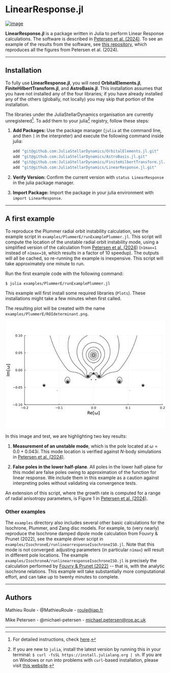 
# LinearResponse.jl

[![image](https://github.com/JuliaStellarDynamics/LinearResponse.jl/actions/workflows/documentation.yml/badge.svg?branch=documentation)](https://juliastellardynamics.github.io/LinearResponse.jl/)

**LinearResponse.jl** is a package written in Julia to perform Linear Response calculations. The software is described in [Petersen et al. (2024)](https://ui.adsabs.harvard.edu/abs/2023arXiv231110630P/abstract). To see an example of the results from the software, see [this repository](https://github.com/michael-petersen/LinearResponse-paper/tree/main), which reproduces all the figures from Petersen et al. (2024).

---
## Installation

To fully use **LinearResponse.jl**, you will need **OrbitalElements.jl**, **FiniteHilbertTransform.jl**, and **AstroBasis.jl**. This installation assumes that you have not installed any of the four libraries; if you have already installed any of the others (globally, not locally) you may skip that portion of the installation.

The libraries under the JuliaStellarDynamics organisation are currently unregistered[^1]. To add them to your julia[^2] registry, follow these steps:

1. **Add Packages:** Use the package manager (`julia` at the command line, and then `]` in the interpreter) and execute the following command inside julia:
    ```julia
    add "git@github.com:JuliaStellarDynamics/OrbitalElements.jl.git"
    add "git@github.com:JuliaStellarDynamics/AstroBasis.jl.git"
    add "git@github.com:JuliaStellarDynamics/FiniteHilbertTransform.jl.git"
    add "git@github.com:JuliaStellarDynamics/LinearResponse.jl.git"
    ```

2. **Verify Version:** Confirm the current version with `status LinearResponse` in the julia package manager.

3. **Import Package:** Import the package in your julia environment with `import LinearResponse`.


---
## A first example

To reproduce the Plummer radial orbit instability calculation, see the example script in `examples/PlummerE/runExamplePlummer.jl`. This script will compute the location of the unstable radial orbit instability mode, using a simplified version of the calculation from [Petersen et al. (2024)](https://ui.adsabs.harvard.edu/abs/2023arXiv231110630P/abstract) (`n1max=1` instead of `n1max=10`, which results in a factor of 10 speedup). The outputs will all be cached, so re-running the example is inexpensive. This script will take approximately one minute to run.

Run the first example code with the following command:
```
$ julia examples/PlummerE/runExamplePlummer.jl
```

This example will first install some required libraries (`Plots`). These installations might take a few minutes when first called.

The resulting plot will be created with the name `examples/PlummerE/ROIdeterminant.png`.

![`Plummer ROI demonstration`](examples/PlummerE/ROIdeterminant.png)

In this image and test, we are highlighting two key results:

1. **Measurement of an unstable mode**, which is the pole located at $\omega=0.0+0.043i$. This mode location is verified against $N$-body simulations in [Petersen et al. (2024)](https://ui.adsabs.harvard.edu/abs/2023arXiv231110630P/abstract).

2. **False poles in the lower half-plane**. All poles in the lower half-plane for this model are false poles owing to approximation of the function for linear response. We include them in this example as a caution against interpreting poles without validating via convergence tests.

An extension of this script, where the growth rate is computed for a range of radial anisotropy parameters, is Figure 1 in [Petersen et al. (2024)](https://ui.adsabs.harvard.edu/abs/2023arXiv231110630P/abstract).

### Other examples

The `examples` directory also includes several other basic calculations for the Isochrone, Plummer, and Zang disc models. For example, to (very nearly) reproduce the Isochrone damped dipole mode calculation from Fouvry & Prunet (2022), see the example driver script in `examples/IsochroneE/runlinearresponseIsochroneISO.jl`. Note that this mode is not converged: adjusting parameters (in particular `n1max`) will result in different pole locations. The example `examples/IsochroneA/runlinearresponseIsochroneISO.jl` is precisely the calculation performed by [Fouvry & Prunet (2022)](https://ui.adsabs.harvard.edu/abs/2022MNRAS.509.2443F/abstract) -- that is, with the analytic isochrone relations. This example will take substantially more computational effort, and can take up to twenty minutes to complete.

---

## Authors

Mathieu Roule - @MathieuRoule - roule@iap.fr

Mike Petersen -  @michael-petersen - michael.petersen@roe.ac.uk

---

[^1]: For detailed instructions, check [here](https://pkgdocs.julialang.org/v1/managing-packages/#Adding-unregistered-packages).

[^2]:If you are new to `julia`, install the latest version by running this in your terminal: `$ curl -fsSL https://install.julialang.org | sh`. If you are on Windows or run into problems with `curl`-based installation, please visit [this website](https://julialang.org/downloads/).
